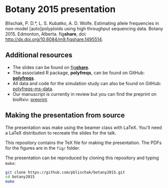 # Botany 2015 presentation

Blischak, P. D.\*, L. S. Kubatko, A. D. Wolfe. 
Estimating allele frequencies in non-model [auto]polyploids using high throughput sequencing data. 
Botany 2015. Edmonton, Alberta. fig**share**, doi: http://dx.doi.org/10.6084/m9.figshare.1495514.

## Additional resources

- The slides can be found on <a href="http://figshare.com/" target="_blank">fig<strong>share</strong></a>.
- The associated R package, **polyfreqs**, can be found on GitHub: <a href="https://github.com/pblischak/polyfreqs" target="_blank"><strong>polyfreqs</strong></a>.
- All data and code for the simulation study can also be found on GitHub: <a href="https://github.com/pblischak/polyfreqs-ms-data" target="_blank">polyfreqs-ms-data</a>.
- Our manuscript is currently in review but you can find the preprint on bioRxiv: <a href="http://biorxiv.org/content/early/2015/07/02/021907" target="_blank">preprint</a>.

## Making the presentation from source

The presentation was make using the beamer class with LaTeX. 
You'll need a LaTeX distribution to recreate the slides for the talk.

This repository contains the TeX file for making the presentation. 
The PDFs for the figures are in the `fig/` folder.

The presentation can be reproduced by cloning this repository and typing `make`:

```bash
git clone https://github.com/pblischak/botany2015.git
cd botany2015
make
```